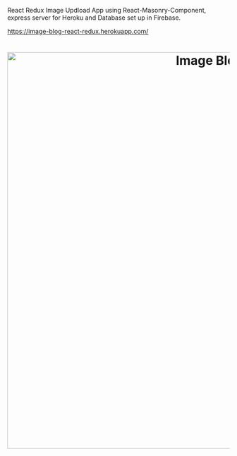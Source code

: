 React Redux Image Updload App using React-Masonry-Component, express server for Heroku and Database set up in Firebase.

https://image-blog-react-redux.herokuapp.com/

<h1 align="center">
	<img
		width="900"
		alt="Image Blog"
		src="https://gallery.mailchimp.com/fee238bfe84b47c290a863338/images/0c58c105-7251-4d09-8236-ffa375747aae.png"/>
</h1>

